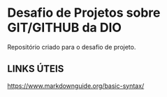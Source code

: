 # Desafio de Projetos sobre GIT/GITHUB da DIO
Repositório  criado para  o desafio de projeto.

## LINKS ÚTEIS
https://www.markdownguide.org/basic-syntax/
